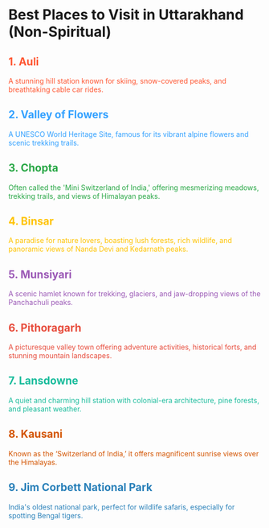 # Best Places to Visit in Uttarakhand (Non-Spiritual)

## <span style="color:#FF5733">1. Auli</span>  
<span style="color:#FF5733">A stunning hill station known for skiing, snow-covered peaks, and breathtaking cable car rides.</span>  

## <span style="color:#33A1FF">2. Valley of Flowers</span>  
<span style="color:#33A1FF">A UNESCO World Heritage Site, famous for its vibrant alpine flowers and scenic trekking trails.</span>  

## <span style="color:#28A745">3. Chopta</span>  
<span style="color:#28A745">Often called the 'Mini Switzerland of India,' offering mesmerizing meadows, trekking trails, and views of Himalayan peaks.</span>  

## <span style="color:#FFC300">4. Binsar</span>  
<span style="color:#FFC300">A paradise for nature lovers, boasting lush forests, rich wildlife, and panoramic views of Nanda Devi and Kedarnath peaks.</span>  

## <span style="color:#9B59B6">5. Munsiyari</span>  
<span style="color:#9B59B6">A scenic hamlet known for trekking, glaciers, and jaw-dropping views of the Panchachuli peaks.</span>  

## <span style="color:#E74C3C">6. Pithoragarh</span>  
<span style="color:#E74C3C">A picturesque valley town offering adventure activities, historical forts, and stunning mountain landscapes.</span>  

## <span style="color:#1ABC9C">7. Lansdowne</span>  
<span style="color:#1ABC9C">A quiet and charming hill station with colonial-era architecture, pine forests, and pleasant weather.</span>  

## <span style="color:#D35400">8. Kausani</span>  
<span style="color:#D35400">Known as the ‘Switzerland of India,’ it offers magnificent sunrise views over the Himalayas.</span>  

## <span style="color:#2980B9">9. Jim Corbett National Park</span>  
<span style="color:#2980B9">India's oldest national park, perfect for wildlife safaris, especially for spotting Bengal tigers.</span>  
